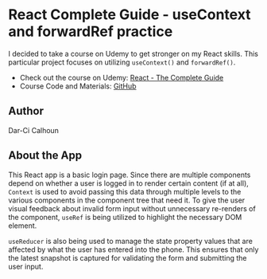 # React Complete Guide - useContext and forwardRef practice

I decided to take a course on Udemy to get stronger on my React skills. This particular project focuses on utilizing `useContext()` and `forwardRef()`.

- Check out the course on Udemy: [React - The Complete Guide](https://www.udemy.com/course/react-the-complete-guide-incl-redux/)
- Course Code and Materials: [GitHub](https://github.com/academind/react-complete-guide-code)

## Author

Dar-Ci Calhoun

## About the App

This React app is a basic login page. Since there are multiple components depend on whether a user is logged in to render certain content (if at all), `Context` is used to avoid passing this data through multiple levels to the various components in the component tree that need it. To give the user visual feedback about invalid form input without unnecessary re-renders of the component, `useRef` is being utilized to highlight the necessary DOM element.

`useReducer` is also being used to manage the state property values that are affected by what the user has entered into the phone. This ensures that only the latest snapshot is captured for validating the form and submitting the user input.
